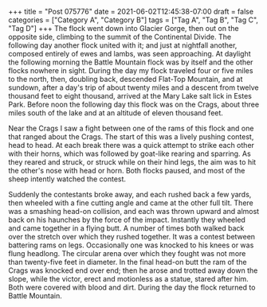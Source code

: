 +++
title = "Post 075776"
date = 2021-06-02T12:45:38-07:00
draft = false
categories = ["Category A", "Category B"]
tags = ["Tag A", "Tag B", "Tag C", "Tag D"]
+++
The flock went down into Glacier Gorge, then out on the opposite side, climbing to the summit of the Continental Divide. The following day another flock united with it; and just at nightfall another, composed entirely of ewes and lambs, was seen approaching. At daylight the following morning the Battle Mountain flock was by itself and the other flocks nowhere in sight. During the day my flock traveled four or five miles to the north, then, doubling back, descended Flat-Top Mountain, and at sundown, after a day's trip of about twenty miles and a descent from twelve thousand feet to eight thousand, arrived at the Mary Lake salt lick in Estes Park. Before noon the following day this flock was on the Crags, about three miles south of the lake and at an altitude of eleven thousand feet.

Near the Crags I saw a fight between one of the rams of this flock and one that ranged about the Crags. The start of this was a lively pushing contest, head to head. At each break there was a quick attempt to strike each other with their horns, which was followed by goat-like rearing and sparring. As they reared and struck, or struck while on their hind legs, the aim was to hit the other's nose with head or horn. Both flocks paused, and most of the sheep intently watched the contest.

Suddenly the contestants broke away, and each rushed back a few yards, then wheeled with a fine cutting angle and came at the other full tilt. There was a smashing head-on collision, and each was thrown upward and almost back on his haunches by the force of the impact. Instantly they wheeled and came together in a flying butt. A number of times both walked back over the stretch over which they rushed together. It was a contest between battering rams on legs. Occasionally one was knocked to his knees or was flung headlong. The circular arena over which they fought was not more than twenty-five feet in diameter. In the final head-on butt the ram of the Crags was knocked end over end; then he arose and trotted away down the slope, while the victor, erect and motionless as a statue, stared after him. Both were covered with blood and dirt. During the day the flock returned to Battle Mountain.
